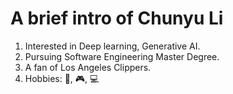 # A brief intro of Chunyu Li

1. Interested in Deep learning, Generative AI.
2. Pursuing Software Engineering Master Degree.
3. A fan of Los Angeles Clippers.
4. Hobbies: :basketball:, :video_game:, :computer:
